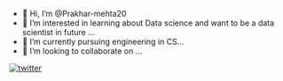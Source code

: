 - 👋 Hi, I’m @Prakhar-mehta20
- 👀 I’m interested in learning about Data science and want to be a data scientist in future ...
- 🌱 I’m currently pursuing engineering in CS...
- 💞️ I’m looking to collaborate on ...
<a href="https://twitter.com/prakharmehta_" target="_blank">
<img src=https://img.shields.io/badge/twitter-%2300acee.svg?&style=for-the-badge&logo=twitter&logoColor=white alt=twitter style="margin-bottom: 5px;" />
</a>
<!---
Prakhar-mehta20/Prakhar-mehta20 is a ✨ special ✨ repository because its `README.md` (this file) appears on your GitHub profile.
You can click the Preview link to take a look at your changes.
--->
